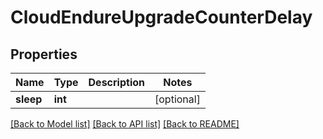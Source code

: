 # CloudEndureUpgradeCounterDelay

## Properties
Name | Type | Description | Notes
------------ | ------------- | ------------- | -------------
**sleep** | **int** |  | [optional]

[[Back to Model list]](API_README.md#documentation-for-models) [[Back to API list]](API_README.md#documentation-for-api-endpoints) [[Back to README]](API_README.md)

